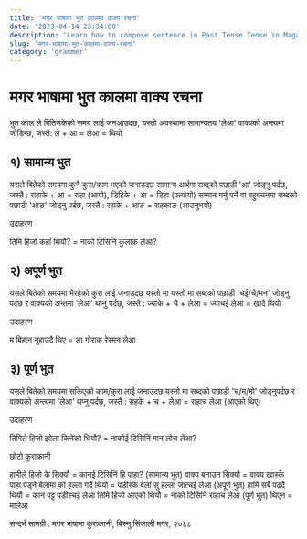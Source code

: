 ```yaml
---
title: 'मगर भाषामा भुत कालमा वाक्य रचना'
date: '2023-04-14 23:34:00'
description: 'Learn how to compose sentence in Past Tense Tense in Magar Language'
slug: 'मगर-भाषामा-भुत-कालमा-वाक्य-रचना'
category: 'grammer'
---
```


# मगर भाषामा भुत कालमा वाक्य रचना
भुत काल ले बितिसकेको समय लाई जनआउदछ, यस्तो अवस्थामा सामान्यतय 'लेआ' वाक्यको अन्त्यमा जोडिन्छ, जस्तै: ले + आ = लेआ = थियो

## १) सामान्य भुत

यसले बितेको समयमा कुनै कुरा/काम भएको जनाउदछ
सामान्य अर्थमा सब्द्को पछाडी 'आ' जोड्नु पर्दछ, जस्तै : राहाके + आ = राहा (आयो), डिहिके + आ = डिहा (पत्यायो)
सम्मान गर्नु पर्ने वा बहुबचनमा सब्दको पछाडी 'आङ' जोड्नु पर्दछ, जस्तै : रहाके + आङ = राहकाङ (आउनुभयो)

उदाहरण

तिमि हिजो कहाँ थियौ? = नाको टिसिनिं कुलाक लेआ?

## २) अपूर्ण भुत 

यसले बितेको समयमा भैरहेको कुरा लाई जनाउदछ
यस्तो मा यस्तो मा सब्दको पछाडी 'चई/चै/मन' जोड्नु पर्दछ र वाक्यको अन्तमा 'लेआ' थप्नु पर्दछ, जस्तै : ज्याके + चै + लेआ = ज्याचई लेआ = खादै थियो

उदाहरण

म बिहान नुहाउदै थिए = ङा गोराक रेस्मन लेआ

## ३) पूर्ण भुत

यसले बितेको समयमा सकिएको काम/कुरा लाई जनाउदछ
यस्तो मा सब्दको पछाडी 'च/म/मो' जोड्नुपर्दछ र वाक्यको अन्त्यमा 'लेआ' थप्नु पर्दछ, जस्तै : राहके + च + लेआ = राहाच लेआ (आएको थिए)

उदाहरण

तिमिले हिजो झोला किनेको थियौ? = नाकोई टिसिनिं मान लोच लेआ?


छोटो कुराकानी

हामीले हिजो के सिक्यौ = कानई टिसिनिं हि पाहा? (सामान्य भुत)
वाक्य बनाउन सिक्यौ = वाक्य खास्के पाहा
पड्ने बेलामा को हल्ला गर्दै थियो = पडीस्के बेलां सु हल्ला जात्चई लेआ (अपूर्ण भुत)
हामि सबै पढदै थियौ = कान पट्ट पडीस्चई लेआ
तिमि हिजो आएको थियौ = नाको टिसिनिं राहाच लेआ (पूर्ण भुत)
थिएन = मालेआ

सन्दर्भ सामग्री : मगर भाषामा कुराकानी, बिस्नु सिंजाली मगर, २०६८